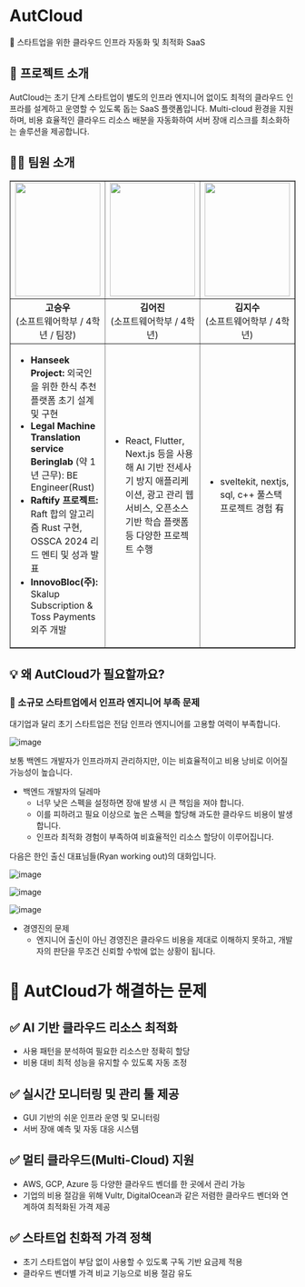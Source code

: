 # AutCloud
🚀 스타트업을 위한 클라우드 인프라 자동화 및 최적화 SaaS

## 📌 프로젝트 소개
AutCloud는 초기 단계 스타트업이 별도의 인프라 엔지니어 없이도 최적의 클라우드 인프라를 설계하고 운영할 수 있도록 돕는 SaaS 플랫폼입니다.
Multi-cloud 환경을 지원하며, 비용 효율적인 클라우드 리소스 배분을 자동화하여 서버 장애 리스크를 최소화하는 솔루션을 제공합니다.

## **👨‍💻 팀원 소개**  

<table width="100%" border="1">
  <tr>
    <td align="center" width="25%"><img src="https://github.com/user-attachments/assets/6d254705-d8b2-442b-a6a1-c73deb52c79d" width="150" height="200"/></td>
    <td align="center" width="25%"><img src="https://github.com/user-attachments/assets/e70ccf49-9f50-4dba-8366-27bdc1166621" width="150" height="200"/></td>
    <td align="center" width="25%"><img src="https://github.com/user-attachments/assets/4dafc97b-c0e3-42bd-bf85-5ad0edbb21fc" width="150" height="200"/></td>
    <td align="center" width="25%"><img src="https://github.com/user-attachments/assets/bddaa386-3e1b-4314-bee1-97c26b2ac239" width="150" height="200"/></td>
  </tr>
  <tr>
    <td align="center"><b>고승우</b><br>(소프트웨어학부 / 4학년 / 팀장)</td>
    <td align="center"><b>김어진</b><br>(소프트웨어학부 / 4학년)</td>
    <td align="center"><b>김지수</b><br>(소프트웨어학부 / 4학년)</td>
    <td align="center"><b>김효빈</b><br>(소프트웨어학부 / 4학년)</td>
  </tr>
  <tr>
    <td align="left">
      <ul>
        <li><b>Hanseek Project:</b> 외국인을 위한 한식 추천 플랫폼 초기 설계 및 구현</li>
        <li><b>Legal Machine Translation service Beringlab</b> (약 1년 근무): BE Engineer(Rust)</li>
        <li><b>Raftify 프로젝트:</b> Raft 합의 알고리즘 Rust 구현, OSSCA 2024 리드 멘티 및 성과 발표</li>
        <li><b>InnovoBloc(주):</b> Skalup Subscription & Toss Payments 외주 개발</li>
      </ul>
    </td>
    <td align="left">
      <ul>
        <li>React, Flutter, Next.js 등을 사용해 AI 기반 전세사기 방지 애플리케이션, 광고 관리 웹서비스, 오픈소스 기반 학습 플랫폼 등 다양한 프로젝트 수행</li>
      </ul>
    </td>
    <td align="left">
      <ul>
        <li>sveltekit, nextjs, sql, c++ 풀스택 프로젝트 경험 有</li>
      </ul>
    </td>
    <td align="left">
      <ul>
        <li>국민대학교 인공지능 연구실 인턴</li>
      </ul>
    </td>
  </tr>
</table>

## 💡 왜 AutCloud가 필요할까요?
### 🔹 소규모 스타트업에서 인프라 엔지니어 부족 문제
대기업과 달리 초기 스타트업은 전담 인프라 엔지니어를 고용할 여력이 부족합니다.

![image](https://github.com/user-attachments/assets/27d17124-2962-4101-b9a1-59697653ca59)

보통 백엔드 개발자가 인프라까지 관리하지만, 이는 비효율적이고 비용 낭비로 이어질 가능성이 높습니다.

- 백엔드 개발자의 딜레마
  - 너무 낮은 스펙을 설정하면 장애 발생 시 큰 책임을 져야 합니다.
  - 이를 피하려고 필요 이상으로 높은 스펙을 할당해 과도한 클라우드 비용이 발생합니다.
  - 인프라 최적화 경험이 부족하여 비효율적인 리소스 할당이 이루어집니다.

다음은 한인 출신 대표님들(Ryan working out)의 대화입니다.

![image](https://github.com/user-attachments/assets/8d084c20-4c1b-4f95-b174-b34bdaded556)

![image](https://github.com/user-attachments/assets/8ea78b4b-86ec-47c9-b674-a1bfab235641)

![image](https://github.com/user-attachments/assets/44bbcf03-0163-4118-aae1-6f37c4c77059)

- 경영진의 문제
  - 엔지니어 출신이 아닌 경영진은 클라우드 비용을 제대로 이해하지 못하고, 개발자의 판단을 무조건 신뢰할 수밖에 없는 상황이 됩니다.

# 🔹 AutCloud가 해결하는 문제
## ✅ AI 기반 클라우드 리소스 최적화
- 사용 패턴을 분석하여 필요한 리소스만 정확히 할당
- 비용 대비 최적 성능을 유지할 수 있도록 자동 조정

## ✅ 실시간 모니터링 및 관리 툴 제공
- GUI 기반의 쉬운 인프라 운영 및 모니터링
- 서버 장애 예측 및 자동 대응 시스템

## ✅ 멀티 클라우드(Multi-Cloud) 지원
- AWS, GCP, Azure 등 다양한 클라우드 벤더를 한 곳에서 관리 가능
- 기업의 비용 절감을 위해 Vultr, DigitalOcean과 같은 저렴한 클라우드 벤더와 연계하여 최적화된 가격 제공

## ✅ 스타트업 친화적 가격 정책
- 초기 스타트업이 부담 없이 사용할 수 있도록 구독 기반 요금제 적용
- 클라우드 벤더별 가격 비교 기능으로 비용 절감 유도

